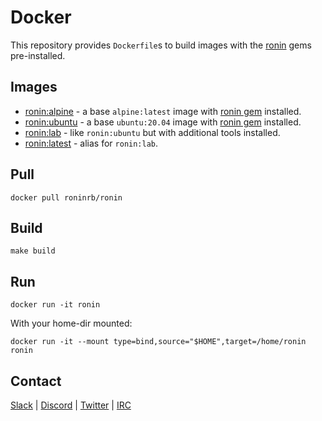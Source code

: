 # Docker

This repository provides `Dockerfile`s to build images with the [ronin] gems
pre-installed.

## Images

* [ronin:alpine] - a base `alpine:latest` image with [ronin gem] installed.
* [ronin:ubuntu] - a base `ubuntu:20.04` image with [ronin gem] installed.
* [ronin:lab] - like `ronin:ubuntu` but with additional tools installed.
* [ronin:latest][ronin:lab] - alias for `ronin:lab`.

## Pull

```shell
docker pull roninrb/ronin
```

## Build

```shell
make build
```

## Run

```shell
docker run -it ronin
```

With your home-dir mounted:

```shell
docker run -it --mount type=bind,source="$HOME",target=/home/ronin ronin
```

## Contact

[Slack](https://ronin-rb.slack.com) |
[Discord](https://discord.gg/6WAb3PsVX9) |
[Twitter](https://twitter.com/ronin_rb) |
[IRC](https://ronin-rb.dev/irc/)

[ronin]: https://ronin-rb.dev/
[ronin gem]: https://rubygems.org/gems/ronin

[ronin:alpine]: https://github.com/ronin-rb/docker/blob/main/Dockerfile.alpine
[ronin:ubuntu]: https://github.com/ronin-rb/docker/blob/main/Dockerfile.ubuntu
[ronin:lab]: https://github.com/ronin-rb/docker/blob/main/Dockerfile.lab
